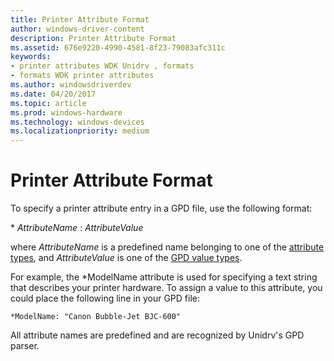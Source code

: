 ```yaml
---
title: Printer Attribute Format
author: windows-driver-content
description: Printer Attribute Format
ms.assetid: 676e9220-4990-4581-8f23-79083afc311c
keywords:
- printer attributes WDK Unidrv , formats
- formats WDK printer attributes
ms.author: windowsdriverdev
ms.date: 04/20/2017
ms.topic: article
ms.prod: windows-hardware
ms.technology: windows-devices
ms.localizationpriority: medium
---
```


# Printer Attribute Format





To specify a printer attribute entry in a GPD file, use the following format:

\* *AttributeName* : *AttributeValue*

where *AttributeName* is a predefined name belonging to one of the [attribute types](attribute-types.md), and *AttributeValue* is one of the [GPD value types](gpd-value-types.md).

For example, the \*ModelName attribute is used for specifying a text string that describes your printer hardware. To assign a value to this attribute, you could place the following line in your GPD file:

```
*ModelName: "Canon Bubble-Jet BJC-600"
```

All attribute names are predefined and are recognized by Unidrv's GPD parser.

 

 




